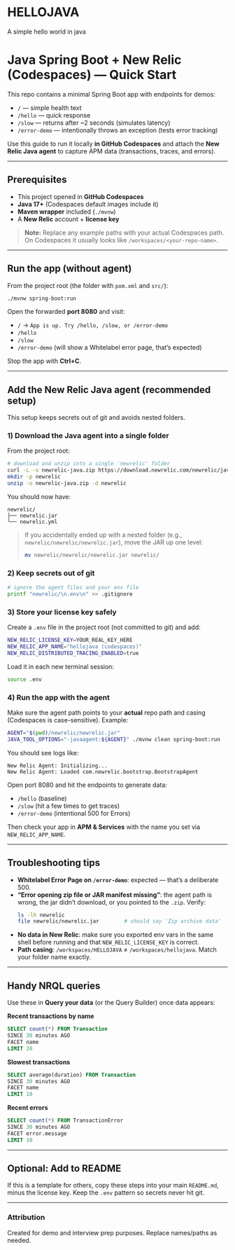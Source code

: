 # HELLOJAVA
A simple hello world in java


# Java Spring Boot + New Relic (Codespaces) — Quick Start

This repo contains a minimal Spring Boot app with endpoints for demos:
- `/` — simple health text
- `/hello` — quick response
- `/slow` — returns after ~2 seconds (simulates latency)
- `/error-demo` — intentionally throws an exception (tests error tracking)

Use this guide to run it locally **in GitHub Codespaces** and attach the **New Relic Java agent** to capture APM data (transactions, traces, and errors).

---

## Prerequisites
- This project opened in **GitHub Codespaces**
- **Java 17+** (Codespaces default images include it)
- **Maven wrapper** included (`./mvnw`)
- A **New Relic** account + **license key**

> **Note:** Replace any example paths with your actual Codespaces path. On Codespaces it usually looks like `/workspaces/<your-repo-name>`.

---

## Run the app (without agent)
From the project root (the folder with `pom.xml` and `src/`):

```bash
./mvnw spring-boot:run
```

Open the forwarded **port 8080** and visit:
- `/` → `App is up. Try /hello, /slow, or /error-demo`
- `/hello`
- `/slow`
- `/error-demo` (will show a Whitelabel error page, that’s expected)

Stop the app with **Ctrl+C**.

---

## Add the New Relic Java agent (recommended setup)
This setup keeps secrets out of git and avoids nested folders.

### 1) Download the Java agent into a single folder
From the project root:
```bash
# download and unzip into a single 'newrelic' folder
curl -L -o newrelic-java.zip https://download.newrelic.com/newrelic/java-agent/newrelic-agent/current/newrelic-java.zip
mkdir -p newrelic
unzip -o newrelic-java.zip -d newrelic
```

You should now have:
```
newrelic/
├── newrelic.jar
└── newrelic.yml
```

> If you accidentally ended up with a nested folder (e.g., `newrelic/newrelic/newrelic.jar`), move the JAR up one level:
> ```bash
> mv newrelic/newrelic/newrelic.jar newrelic/
> ```

### 2) Keep secrets out of git
```bash
# ignore the agent files and your env file
printf "newrelic/\n.env\n" >> .gitignore
```

### 3) Store your license key safely
Create a `.env` file in the project root (not committed to git) and add:

```bash
NEW_RELIC_LICENSE_KEY=YOUR_REAL_KEY_HERE
NEW_RELIC_APP_NAME="hellojava (codespaces)"
NEW_RELIC_DISTRIBUTED_TRACING_ENABLED=true
```

Load it in each new terminal session:
```bash
source .env
```

### 4) Run the app **with** the agent
Make sure the agent path points to your **actual** repo path and casing (Codespaces is case-sensitive). Example:

```bash
AGENT="$(pwd)/newrelic/newrelic.jar"
JAVA_TOOL_OPTIONS="-javaagent:${AGENT}" ./mvnw clean spring-boot:run
```

You should see logs like:
```
New Relic Agent: Initializing...
New Relic Agent: Loaded com.newrelic.bootstrap.BootstrapAgent
```
Open port 8080 and hit the endpoints to generate data:
- `/hello` (baseline)
- `/slow` (hit a few times to get traces)
- `/error-demo` (intentional 500 for Errors)

Then check your app in **APM & Services** with the name you set via `NEW_RELIC_APP_NAME`.

---

## Troubleshooting tips
- **Whitelabel Error Page on `/error-demo`**: expected — that’s a deliberate 500.
- **“Error opening zip file or JAR manifest missing”**: the agent path is wrong, the jar didn’t download, or you pointed to the `.zip`. Verify:
  ```bash
  ls -lh newrelic
  file newrelic/newrelic.jar        # should say 'Zip archive data'
  ```
- **No data in New Relic**: make sure you exported env vars in the same shell before running and that `NEW_RELIC_LICENSE_KEY` is correct.
- **Path casing**: `/workspaces/HELLOJAVA` ≠ `/workspaces/hellojava`. Match your folder name exactly.

---

## Handy NRQL queries
Use these in **Query your data** (or the Query Builder) once data appears:

**Recent transactions by name**
```sql
SELECT count(*) FROM Transaction
SINCE 30 minutes AGO
FACET name
LIMIT 20
```

**Slowest transactions**
```sql
SELECT average(duration) FROM Transaction
SINCE 30 minutes AGO
FACET name
LIMIT 10
```

**Recent errors**
```sql
SELECT count(*) FROM TransactionError
SINCE 30 minutes AGO
FACET error.message
LIMIT 10
```

---

## Optional: Add to README
If this is a template for others, copy these steps into your main `README.md`, minus the license key. Keep the `.env` pattern so secrets never hit git.

---

### Attribution
Created for demo and interview prep purposes. Replace names/paths as needed.


